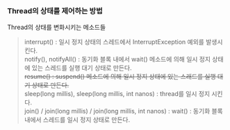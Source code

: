 ### Thread의 상태를 제어하는 방법

Thread의 상태를 변화시키는 메소드들

> interrupt() : 일시 정지 상태의 스레드에서 InterruptException 예외를 발생시킨다. <br>
> notify(), notifyAll() : 동기화 블록 내에서 wait() 메소드에 의해 일시 정지 상태에 있는 스레드를 실행 대기 상태로 만든다.<br>
> ~~resume() : suspend() 메소드에 의해 일시 정지 상태에 있는 스래드를 실행 대기 상태로 만든다.~~ <br>
> sleep(long millis), sleep(long millis, int nanos) : thread를 일시 정지 시킨다. <br>
> join() / join(long millis) / join(long millis, int nanos) : 
> wait() : 동기화 블록 내에서 스레드를 일시 정지 상태로 만든다.